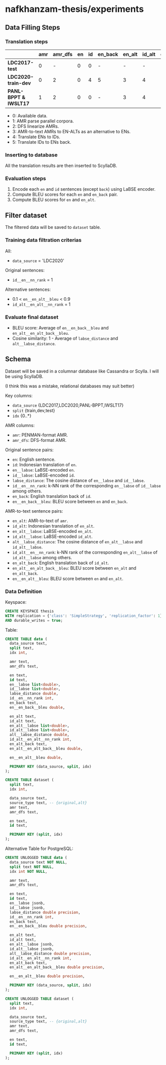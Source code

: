 # nafkhanzam-thesis/experiments

## Data Filling Steps

### Translation steps

|                         | **amr** | **amr_dfs** | **en** | **id** | **en_back** | **en_alt** | **id_alt** | **en_alt_back** |
| ----------------------- | ------- | ----------- | ------ | ------ | ----------- | ---------- | ---------- | --------------- |
| **LDC2017-test**        | 0       | -           | 0      | 0      | -           | -          | -          | -               |
| **LDC2020-train-dev**   | 0       | 2           | 0      | 4      | 5           | 3          | 4          | 5               |
| **PANL-BPPT & IWSLT17** | 1       | 2           | 0      | 0      | -           | 3          | 4          | 5               |

- 0: Available data.
- 1: AMR parse parallel corpora.
- 2: DFS linearize AMRs.
- 3: AMR-to-text AMRs to EN-ALTs as an alternative to ENs.
- 4: Translate ENs to IDs.
- 5: Translate IDs to ENs back.

### Inserting to database

All the translation results are then inserted to ScyllaDB.

### Evaluation steps

1. Encode each `en` and `id` sentences (except `back`) using LaBSE encoder.
2. Compute BLEU scores for each `en` and `en_back` pair.
3. Compute BLEU scores for `en` and `en_alt`.

## Filter dataset

The filtered data will be saved to `dataset` table.

### Training data filtration criterias

All:

- `data_source` = 'LDC2020'

Original sentences:

- `id__en__nn_rank` = 1

Alternative sentences:

- 0.1 < `en__en_alt__bleu` < 0.9
- `id_alt__en_alt__nn_rank` = 1

### Evaluate final dataset

- BLEU score: Average of `en__en_back__bleu` and `en_alt__en_alt_back__bleu`.
- Cosine similarity: 1 - Average of `labse_distance` and `alt__labse_distance`.

## Schema

Dataset will be saved in a columnar database like Cassandra or Scylla.
I will be using ScyllaDB.

(I think this was a mistake, relational databases may suit better)

Key columns:

- `data_source` {LDC2017,LDC2020,PANL-BPPT,IWSLT17}
- `split` {train,dev,test}
- `idx` {0..*}

AMR columns:

- `amr`: PENMAN-format AMR.
- `amr_dfs`: DFS-format AMR.

Original sentence pairs:

- `en`: English sentence.
- `id`: Indonesian translation of `en`.
- `en__labse`: LaBSE-encoded `en`.
- `id__labse`: LaBSE-encoded `id`.
- `labse_distance`: The cosine distance of `en__labse` and `id__labse`.
- `id__en__nn_rank`: k-NN rank of the corresponding `en__labse` of `id__labse` among others.
- `en_back`: English translation back of `id`.
- `en__en_back__bleu`: BLEU score between `en` and `en_back`.

AMR-to-text sentence pairs:

- `en_alt`: AMR-to-text of `amr`.
- `id_alt`: Indonesian translation of `en_alt`.
- `en_alt__labse`: LaBSE-encoded `en_alt`.
- `id_alt__labse`: LaBSE-encoded `id_alt`.
- `alt__labse_distance`: The cosine distance of `en_alt__labse` and `id_alt__labse`.
- `id_alt__en__nn_rank`: k-NN rank of the corresponding `en_alt__labse` of `id_alt__labse` among others.
- `en_alt_back`: English translation back of `id_alt`.
- `en_alt__en_alt_back__bleu`: BLEU score between `en_alt` and `en_alt_back`.
- `en__en_alt__bleu`: BLEU score between `en` and `en_alt`.

### Data Definition

Keyspace:

```sql
CREATE KEYSPACE thesis
WITH replication = {'class': 'SimpleStrategy', 'replication_factor': 1}
AND durable_writes = true;
```

Table:

```sql
CREATE TABLE data (
  data_source text,
  split text,
  idx int,

  amr text,
  amr_dfs text,

  en text,
  id text,
  en__labse list<double>,
  id__labse list<double>,
  labse_distance double,
  id__en__nn_rank int,
  en_back text,
  en__en_back__bleu double,

  en_alt text,
  id_alt text,
  en_alt__labse list<double>,
  id_alt__labse list<double>,
  alt__labse_distance double,
  id_alt__en_alt__nn_rank int,
  en_alt_back text,
  en_alt__en_alt_back__bleu double,

  en__en_alt__bleu double,

  PRIMARY KEY (data_source, split, idx)
);

CREATE TABLE dataset (
  split text,
  idx int,

  data_source text,
  source_type text, -- {original,alt}
  amr text,
  amr_dfs text,

  en text,
  id text,

  PRIMARY KEY (split, idx)
);
```

Alternative Table for PostgreSQL:

```sql
CREATE UNLOGGED TABLE data (
  data_source text NOT NULL,
  split text NOT NULL,
  idx int NOT NULL,

  amr text,
  amr_dfs text,

  en text,
  id text,
  en__labse jsonb,
  id__labse jsonb,
  labse_distance double precision,
  id__en__nn_rank int,
  en_back text,
  en__en_back__bleu double precision,

  en_alt text,
  id_alt text,
  en_alt__labse jsonb,
  id_alt__labse jsonb,
  alt__labse_distance double precision,
  id_alt__en_alt__nn_rank int,
  en_alt_back text,
  en_alt__en_alt_back__bleu double precision,

  en__en_alt__bleu double precision,

  PRIMARY KEY (data_source, split, idx)
);

CREATE UNLOGGED TABLE dataset (
  split text,
  idx int,

  data_source text,
  source_type text, -- {original,alt}
  amr text,
  amr_dfs text,

  en text,
  id text,

  PRIMARY KEY (split, idx)
);
```
